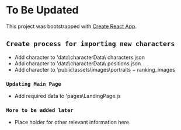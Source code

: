 # To Be Updated

This project was bootstrapped with [Create React App](https://github.com/facebook/create-react-app).

## `Create process for importing new characters`

- Add character to 'data\characterData\ characters.json
- Add character to 'data\characterData\ positions.json
- Add character to 'public\assets\images\portraits + ranking_images

### `Updating Main Page`

- Add required data to 'pages\LandingPage.js

### `More to be added later`

- Place holder for other relevant information here.
